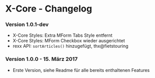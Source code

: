 X-Core - Changelog
==================

### Version 1.0.1-dev

* X-Core Styles: Extra MForm Tabs Style entfernt
* X-Core Styles: MForm Checkbox wieder ausgerichtet
* rexx API: `sortArticles()` hinzugefügt, thx@fietstouring

### Version 1.0.0 - 15. März 2017

* Erste Version, siehe Readme für alle bereits enthaltenen Features

